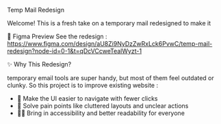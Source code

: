  Temp Mail Redesign 

Welcome! This is a fresh take on a temporary mail redesigned to make it 

🔗 Figma Preview
See the redesign : https://www.figma.com/design/aU8Zi9NyDzZwRxLck6PvwC/temp-mail-redesign?node-id=0-1&t=qDcVCcweTealWyzt-1

✨ Why This Redesign?

temporary email tools are super handy, but most of them feel outdated or clunky. So this project is to improve existing website :

- 🧭 Make the UI easier to navigate with fewer clicks
- 🎯 Solve pain points like cluttered layouts and unclear actions
- 🧑‍🦯 Bring in accessibility and better readability for everyone


